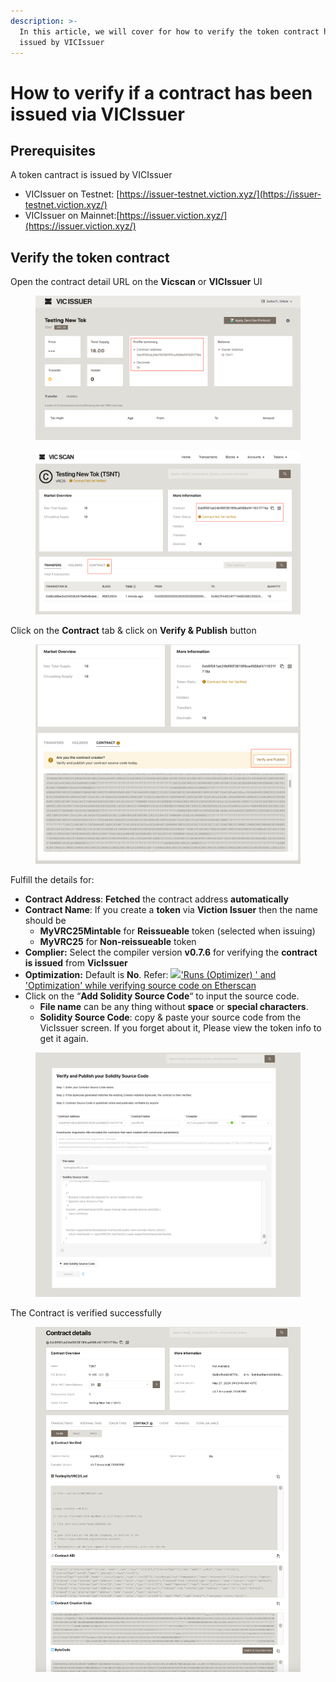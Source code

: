 ```yaml
---
description: >-
  In this article, we will cover for how to verify the token contract had been
  issued by VICIssuer
---
```


# How to verify if a contract has been issued via VICIssuer

## Prerequisites

A token cantract is issued by VICIssuer

* VICIssuer on Testnet: [https://issuer-testnet.viction.xyz/](https://issuer-testnet.viction.xyz/)
* VICIssuer on Mainnet:[https://issuer.viction.xyz/](https://issuer.viction.xyz/)

## Verify the token contract

Open the contract detail URL on the **Vicscan** or **VICIssuer** UI

<div>

<figure><img src="../.gitbook/assets/6 (1).png" alt=""><figcaption></figcaption></figure>

 

<figure><img src="../.gitbook/assets/7 (2).png" alt=""><figcaption></figcaption></figure>

</div>

Click on the **Contract** tab & click on **Verify & Publish** button

<figure><img src="../.gitbook/assets/8 (2).png" alt=""><figcaption></figcaption></figure>

Fulfill the details for:

* **Contract Address**: **Fetched** the contract address **automatically**
* **Contract Name**: If you create a **token** via **Viction Issuer** then the name should be
  * **MyVRC25Mintable** for **Reissueable** token (selected when issuing)
  * **MyVRC25** for **Non-reissueable** token
* **Complier:** Select the compiler version **v0.7.6** for verifying the **contract is issued** from **VicIssuer**
* **Optimization:** Default is **No**. Refer: [![](https://cdn.sstatic.net/Sites/ethereum/Img/favicon.ico?v=40dede55262c)'Runs (Optimizer) ' and 'Optimization' while verifying source code on Etherscan](https://ethereum.stackexchange.com/questions/64172/runs-optimizer-and-optimization-while-verifying-source-code-on-etherscan)
* Click on the “**Add Solidity Source Code**“ to input the source code.
  * **File name** can be any thing without **space** or **special characters**.
  * **Solidity Source Code**: copy & paste your source code from the VicIssuer screen. If you forget about it, Please view the token info to get it again.

<figure><img src="../.gitbook/assets/9.png" alt=""><figcaption></figcaption></figure>

The Contract is verified successfully

<figure><img src="../.gitbook/assets/10.png" alt=""><figcaption></figcaption></figure>


